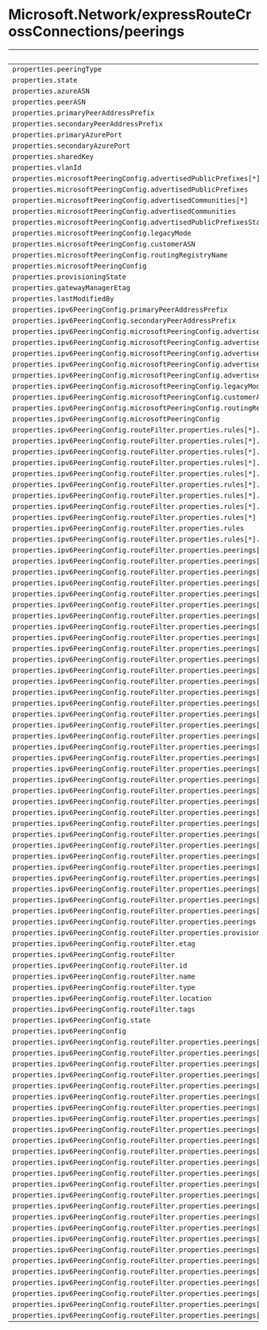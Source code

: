 # Microsoft.Network/expressRouteCrossConnections/peerings

| Default Path | Alias |
|---|---|
| `properties.peeringType` | `Microsoft.Network/expressRouteCrossConnections/peerings/peeringType` |
| `properties.state` | `Microsoft.Network/expressRouteCrossConnections/peerings/state` |
| `properties.azureASN` | `Microsoft.Network/expressRouteCrossConnections/peerings/azureASN` |
| `properties.peerASN` | `Microsoft.Network/expressRouteCrossConnections/peerings/peerASN` |
| `properties.primaryPeerAddressPrefix` | `Microsoft.Network/expressRouteCrossConnections/peerings/primaryPeerAddressPrefix` |
| `properties.secondaryPeerAddressPrefix` | `Microsoft.Network/expressRouteCrossConnections/peerings/secondaryPeerAddressPrefix` |
| `properties.primaryAzurePort` | `Microsoft.Network/expressRouteCrossConnections/peerings/primaryAzurePort` |
| `properties.secondaryAzurePort` | `Microsoft.Network/expressRouteCrossConnections/peerings/secondaryAzurePort` |
| `properties.sharedKey` | `Microsoft.Network/expressRouteCrossConnections/peerings/sharedKey` |
| `properties.vlanId` | `Microsoft.Network/expressRouteCrossConnections/peerings/vlanId` |
| `properties.microsoftPeeringConfig.advertisedPublicPrefixes[*]` | `Microsoft.Network/expressRouteCrossConnections/peerings/microsoftPeeringConfig.advertisedPublicPrefixes[*]` |
| `properties.microsoftPeeringConfig.advertisedPublicPrefixes` | `Microsoft.Network/expressRouteCrossConnections/peerings/microsoftPeeringConfig.advertisedPublicPrefixes` |
| `properties.microsoftPeeringConfig.advertisedCommunities[*]` | `Microsoft.Network/expressRouteCrossConnections/peerings/microsoftPeeringConfig.advertisedCommunities[*]` |
| `properties.microsoftPeeringConfig.advertisedCommunities` | `Microsoft.Network/expressRouteCrossConnections/peerings/microsoftPeeringConfig.advertisedCommunities` |
| `properties.microsoftPeeringConfig.advertisedPublicPrefixesState` | `Microsoft.Network/expressRouteCrossConnections/peerings/microsoftPeeringConfig.advertisedPublicPrefixesState` |
| `properties.microsoftPeeringConfig.legacyMode` | `Microsoft.Network/expressRouteCrossConnections/peerings/microsoftPeeringConfig.legacyMode` |
| `properties.microsoftPeeringConfig.customerASN` | `Microsoft.Network/expressRouteCrossConnections/peerings/microsoftPeeringConfig.customerASN` |
| `properties.microsoftPeeringConfig.routingRegistryName` | `Microsoft.Network/expressRouteCrossConnections/peerings/microsoftPeeringConfig.routingRegistryName` |
| `properties.microsoftPeeringConfig` | `Microsoft.Network/expressRouteCrossConnections/peerings/microsoftPeeringConfig` |
| `properties.provisioningState` | `Microsoft.Network/expressRouteCrossConnections/peerings/provisioningState` |
| `properties.gatewayManagerEtag` | `Microsoft.Network/expressRouteCrossConnections/peerings/gatewayManagerEtag` |
| `properties.lastModifiedBy` | `Microsoft.Network/expressRouteCrossConnections/peerings/lastModifiedBy` |
| `properties.ipv6PeeringConfig.primaryPeerAddressPrefix` | `Microsoft.Network/expressRouteCrossConnections/peerings/ipv6PeeringConfig.primaryPeerAddressPrefix` |
| `properties.ipv6PeeringConfig.secondaryPeerAddressPrefix` | `Microsoft.Network/expressRouteCrossConnections/peerings/ipv6PeeringConfig.secondaryPeerAddressPrefix` |
| `properties.ipv6PeeringConfig.microsoftPeeringConfig.advertisedPublicPrefixes[*]` | `Microsoft.Network/expressRouteCrossConnections/peerings/ipv6PeeringConfig.microsoftPeeringConfig.advertisedPublicPrefixes[*]` |
| `properties.ipv6PeeringConfig.microsoftPeeringConfig.advertisedPublicPrefixes` | `Microsoft.Network/expressRouteCrossConnections/peerings/ipv6PeeringConfig.microsoftPeeringConfig.advertisedPublicPrefixes` |
| `properties.ipv6PeeringConfig.microsoftPeeringConfig.advertisedCommunities[*]` | `Microsoft.Network/expressRouteCrossConnections/peerings/ipv6PeeringConfig.microsoftPeeringConfig.advertisedCommunities[*]` |
| `properties.ipv6PeeringConfig.microsoftPeeringConfig.advertisedCommunities` | `Microsoft.Network/expressRouteCrossConnections/peerings/ipv6PeeringConfig.microsoftPeeringConfig.advertisedCommunities` |
| `properties.ipv6PeeringConfig.microsoftPeeringConfig.advertisedPublicPrefixesState` | `Microsoft.Network/expressRouteCrossConnections/peerings/ipv6PeeringConfig.microsoftPeeringConfig.advertisedPublicPrefixesState` |
| `properties.ipv6PeeringConfig.microsoftPeeringConfig.legacyMode` | `Microsoft.Network/expressRouteCrossConnections/peerings/ipv6PeeringConfig.microsoftPeeringConfig.legacyMode` |
| `properties.ipv6PeeringConfig.microsoftPeeringConfig.customerASN` | `Microsoft.Network/expressRouteCrossConnections/peerings/ipv6PeeringConfig.microsoftPeeringConfig.customerASN` |
| `properties.ipv6PeeringConfig.microsoftPeeringConfig.routingRegistryName` | `Microsoft.Network/expressRouteCrossConnections/peerings/ipv6PeeringConfig.microsoftPeeringConfig.routingRegistryName` |
| `properties.ipv6PeeringConfig.microsoftPeeringConfig` | `Microsoft.Network/expressRouteCrossConnections/peerings/ipv6PeeringConfig.microsoftPeeringConfig` |
| `properties.ipv6PeeringConfig.routeFilter.properties.rules[*].properties.access` | `Microsoft.Network/expressRouteCrossConnections/peerings/ipv6PeeringConfig.routeFilter.rules[*].access` |
| `properties.ipv6PeeringConfig.routeFilter.properties.rules[*].properties.routeFilterRuleType` | `Microsoft.Network/expressRouteCrossConnections/peerings/ipv6PeeringConfig.routeFilter.rules[*].routeFilterRuleType` |
| `properties.ipv6PeeringConfig.routeFilter.properties.rules[*].properties.communities[*]` | `Microsoft.Network/expressRouteCrossConnections/peerings/ipv6PeeringConfig.routeFilter.rules[*].communities[*]` |
| `properties.ipv6PeeringConfig.routeFilter.properties.rules[*].properties.communities` | `Microsoft.Network/expressRouteCrossConnections/peerings/ipv6PeeringConfig.routeFilter.rules[*].communities` |
| `properties.ipv6PeeringConfig.routeFilter.properties.rules[*].properties.provisioningState` | `Microsoft.Network/expressRouteCrossConnections/peerings/ipv6PeeringConfig.routeFilter.rules[*].provisioningState` |
| `properties.ipv6PeeringConfig.routeFilter.properties.rules[*].name` | `Microsoft.Network/expressRouteCrossConnections/peerings/ipv6PeeringConfig.routeFilter.rules[*].name` |
| `properties.ipv6PeeringConfig.routeFilter.properties.rules[*].location` | `Microsoft.Network/expressRouteCrossConnections/peerings/ipv6PeeringConfig.routeFilter.rules[*].location` |
| `properties.ipv6PeeringConfig.routeFilter.properties.rules[*].etag` | `Microsoft.Network/expressRouteCrossConnections/peerings/ipv6PeeringConfig.routeFilter.rules[*].etag` |
| `properties.ipv6PeeringConfig.routeFilter.properties.rules[*]` | `Microsoft.Network/expressRouteCrossConnections/peerings/ipv6PeeringConfig.routeFilter.rules[*]` |
| `properties.ipv6PeeringConfig.routeFilter.properties.rules` | `Microsoft.Network/expressRouteCrossConnections/peerings/ipv6PeeringConfig.routeFilter.rules` |
| `properties.ipv6PeeringConfig.routeFilter.properties.rules[*].id` | `Microsoft.Network/expressRouteCrossConnections/peerings/ipv6PeeringConfig.routeFilter.rules[*].id` |
| `properties.ipv6PeeringConfig.routeFilter.properties.peerings[*].properties.peeringType` | `Microsoft.Network/expressRouteCrossConnections/peerings/ipv6PeeringConfig.routeFilter.peerings[*].peeringType` |
| `properties.ipv6PeeringConfig.routeFilter.properties.peerings[*].properties.state` | `Microsoft.Network/expressRouteCrossConnections/peerings/ipv6PeeringConfig.routeFilter.peerings[*].state` |
| `properties.ipv6PeeringConfig.routeFilter.properties.peerings[*].properties.azureASN` | `Microsoft.Network/expressRouteCrossConnections/peerings/ipv6PeeringConfig.routeFilter.peerings[*].azureASN` |
| `properties.ipv6PeeringConfig.routeFilter.properties.peerings[*].properties.peerASN` | `Microsoft.Network/expressRouteCrossConnections/peerings/ipv6PeeringConfig.routeFilter.peerings[*].peerASN` |
| `properties.ipv6PeeringConfig.routeFilter.properties.peerings[*].properties.primaryPeerAddressPrefix` | `Microsoft.Network/expressRouteCrossConnections/peerings/ipv6PeeringConfig.routeFilter.peerings[*].primaryPeerAddressPrefix` |
| `properties.ipv6PeeringConfig.routeFilter.properties.peerings[*].properties.secondaryPeerAddressPrefix` | `Microsoft.Network/expressRouteCrossConnections/peerings/ipv6PeeringConfig.routeFilter.peerings[*].secondaryPeerAddressPrefix` |
| `properties.ipv6PeeringConfig.routeFilter.properties.peerings[*].properties.primaryAzurePort` | `Microsoft.Network/expressRouteCrossConnections/peerings/ipv6PeeringConfig.routeFilter.peerings[*].primaryAzurePort` |
| `properties.ipv6PeeringConfig.routeFilter.properties.peerings[*].properties.secondaryAzurePort` | `Microsoft.Network/expressRouteCrossConnections/peerings/ipv6PeeringConfig.routeFilter.peerings[*].secondaryAzurePort` |
| `properties.ipv6PeeringConfig.routeFilter.properties.peerings[*].properties.sharedKey` | `Microsoft.Network/expressRouteCrossConnections/peerings/ipv6PeeringConfig.routeFilter.peerings[*].sharedKey` |
| `properties.ipv6PeeringConfig.routeFilter.properties.peerings[*].properties.vlanId` | `Microsoft.Network/expressRouteCrossConnections/peerings/ipv6PeeringConfig.routeFilter.peerings[*].vlanId` |
| `properties.ipv6PeeringConfig.routeFilter.properties.peerings[*].properties.microsoftPeeringConfig` | `Microsoft.Network/expressRouteCrossConnections/peerings/ipv6PeeringConfig.routeFilter.peerings[*].microsoftPeeringConfig` |
| `properties.ipv6PeeringConfig.routeFilter.properties.peerings[*].properties.stats.primarybytesIn` | `Microsoft.Network/expressRouteCrossConnections/peerings/ipv6PeeringConfig.routeFilter.peerings[*].stats.primarybytesIn` |
| `properties.ipv6PeeringConfig.routeFilter.properties.peerings[*].properties.stats.primarybytesOut` | `Microsoft.Network/expressRouteCrossConnections/peerings/ipv6PeeringConfig.routeFilter.peerings[*].stats.primarybytesOut` |
| `properties.ipv6PeeringConfig.routeFilter.properties.peerings[*].properties.stats.secondarybytesIn` | `Microsoft.Network/expressRouteCrossConnections/peerings/ipv6PeeringConfig.routeFilter.peerings[*].stats.secondarybytesIn` |
| `properties.ipv6PeeringConfig.routeFilter.properties.peerings[*].properties.stats.secondarybytesOut` | `Microsoft.Network/expressRouteCrossConnections/peerings/ipv6PeeringConfig.routeFilter.peerings[*].stats.secondarybytesOut` |
| `properties.ipv6PeeringConfig.routeFilter.properties.peerings[*].properties.stats` | `Microsoft.Network/expressRouteCrossConnections/peerings/ipv6PeeringConfig.routeFilter.peerings[*].stats` |
| `properties.ipv6PeeringConfig.routeFilter.properties.peerings[*].properties.provisioningState` | `Microsoft.Network/expressRouteCrossConnections/peerings/ipv6PeeringConfig.routeFilter.peerings[*].provisioningState` |
| `properties.ipv6PeeringConfig.routeFilter.properties.peerings[*].properties.gatewayManagerEtag` | `Microsoft.Network/expressRouteCrossConnections/peerings/ipv6PeeringConfig.routeFilter.peerings[*].gatewayManagerEtag` |
| `properties.ipv6PeeringConfig.routeFilter.properties.peerings[*].properties.lastModifiedBy` | `Microsoft.Network/expressRouteCrossConnections/peerings/ipv6PeeringConfig.routeFilter.peerings[*].lastModifiedBy` |
| `properties.ipv6PeeringConfig.routeFilter.properties.peerings[*].properties.connections[*].properties.expressRouteCircuitPeering.id` | `Microsoft.Network/expressRouteCrossConnections/peerings/ipv6PeeringConfig.routeFilter.peerings[*].connections[*].expressRouteCircuitPeering.id` |
| `properties.ipv6PeeringConfig.routeFilter.properties.peerings[*].properties.connections[*].properties.expressRouteCircuitPeering` | `Microsoft.Network/expressRouteCrossConnections/peerings/ipv6PeeringConfig.routeFilter.peerings[*].connections[*].expressRouteCircuitPeering` |
| `properties.ipv6PeeringConfig.routeFilter.properties.peerings[*].properties.connections[*].properties.peerExpressRouteCircuitPeering.id` | `Microsoft.Network/expressRouteCrossConnections/peerings/ipv6PeeringConfig.routeFilter.peerings[*].connections[*].peerExpressRouteCircuitPeering.id` |
| `properties.ipv6PeeringConfig.routeFilter.properties.peerings[*].properties.connections[*].properties.peerExpressRouteCircuitPeering` | `Microsoft.Network/expressRouteCrossConnections/peerings/ipv6PeeringConfig.routeFilter.peerings[*].connections[*].peerExpressRouteCircuitPeering` |
| `properties.ipv6PeeringConfig.routeFilter.properties.peerings[*].properties.connections[*].properties.addressPrefix` | `Microsoft.Network/expressRouteCrossConnections/peerings/ipv6PeeringConfig.routeFilter.peerings[*].connections[*].addressPrefix` |
| `properties.ipv6PeeringConfig.routeFilter.properties.peerings[*].properties.connections[*].properties.authorizationKey` | `Microsoft.Network/expressRouteCrossConnections/peerings/ipv6PeeringConfig.routeFilter.peerings[*].connections[*].authorizationKey` |
| `properties.ipv6PeeringConfig.routeFilter.properties.peerings[*].properties.connections[*].properties.circuitConnectionStatus` | `Microsoft.Network/expressRouteCrossConnections/peerings/ipv6PeeringConfig.routeFilter.peerings[*].connections[*].circuitConnectionStatus` |
| `properties.ipv6PeeringConfig.routeFilter.properties.peerings[*].properties.connections[*].properties.provisioningState` | `Microsoft.Network/expressRouteCrossConnections/peerings/ipv6PeeringConfig.routeFilter.peerings[*].connections[*].provisioningState` |
| `properties.ipv6PeeringConfig.routeFilter.properties.peerings[*].properties.connections[*].name` | `Microsoft.Network/expressRouteCrossConnections/peerings/ipv6PeeringConfig.routeFilter.peerings[*].connections[*].name` |
| `properties.ipv6PeeringConfig.routeFilter.properties.peerings[*].properties.connections[*].etag` | `Microsoft.Network/expressRouteCrossConnections/peerings/ipv6PeeringConfig.routeFilter.peerings[*].connections[*].etag` |
| `properties.ipv6PeeringConfig.routeFilter.properties.peerings[*].properties.connections[*]` | `Microsoft.Network/expressRouteCrossConnections/peerings/ipv6PeeringConfig.routeFilter.peerings[*].connections[*]` |
| `properties.ipv6PeeringConfig.routeFilter.properties.peerings[*].properties.connections` | `Microsoft.Network/expressRouteCrossConnections/peerings/ipv6PeeringConfig.routeFilter.peerings[*].connections` |
| `properties.ipv6PeeringConfig.routeFilter.properties.peerings[*].name` | `Microsoft.Network/expressRouteCrossConnections/peerings/ipv6PeeringConfig.routeFilter.peerings[*].name` |
| `properties.ipv6PeeringConfig.routeFilter.properties.peerings[*].etag` | `Microsoft.Network/expressRouteCrossConnections/peerings/ipv6PeeringConfig.routeFilter.peerings[*].etag` |
| `properties.ipv6PeeringConfig.routeFilter.properties.peerings[*]` | `Microsoft.Network/expressRouteCrossConnections/peerings/ipv6PeeringConfig.routeFilter.peerings[*]` |
| `properties.ipv6PeeringConfig.routeFilter.properties.peerings` | `Microsoft.Network/expressRouteCrossConnections/peerings/ipv6PeeringConfig.routeFilter.peerings` |
| `properties.ipv6PeeringConfig.routeFilter.properties.provisioningState` | `Microsoft.Network/expressRouteCrossConnections/peerings/ipv6PeeringConfig.routeFilter.provisioningState` |
| `properties.ipv6PeeringConfig.routeFilter.etag` | `Microsoft.Network/expressRouteCrossConnections/peerings/ipv6PeeringConfig.routeFilter.etag` |
| `properties.ipv6PeeringConfig.routeFilter` | `Microsoft.Network/expressRouteCrossConnections/peerings/ipv6PeeringConfig.routeFilter` |
| `properties.ipv6PeeringConfig.routeFilter.id` | `Microsoft.Network/expressRouteCrossConnections/peerings/ipv6PeeringConfig.routeFilter.id` |
| `properties.ipv6PeeringConfig.routeFilter.name` | `Microsoft.Network/expressRouteCrossConnections/peerings/ipv6PeeringConfig.routeFilter.name` |
| `properties.ipv6PeeringConfig.routeFilter.type` | `Microsoft.Network/expressRouteCrossConnections/peerings/ipv6PeeringConfig.routeFilter.type` |
| `properties.ipv6PeeringConfig.routeFilter.location` | `Microsoft.Network/expressRouteCrossConnections/peerings/ipv6PeeringConfig.routeFilter.location` |
| `properties.ipv6PeeringConfig.routeFilter.tags` | `Microsoft.Network/expressRouteCrossConnections/peerings/ipv6PeeringConfig.routeFilter.tags` |
| `properties.ipv6PeeringConfig.state` | `Microsoft.Network/expressRouteCrossConnections/peerings/ipv6PeeringConfig.state` |
| `properties.ipv6PeeringConfig` | `Microsoft.Network/expressRouteCrossConnections/peerings/ipv6PeeringConfig` |
| `properties.ipv6PeeringConfig.routeFilter.properties.peerings[*].properties.expressRouteConnection.id` | `Microsoft.Network/expressRouteCrossConnections/peerings/ipv6PeeringConfig.routeFilter.peerings[*].expressRouteConnection.id` |
| `properties.ipv6PeeringConfig.routeFilter.properties.peerings[*].properties.expressRouteConnection` | `Microsoft.Network/expressRouteCrossConnections/peerings/ipv6PeeringConfig.routeFilter.peerings[*].expressRouteConnection` |
| `properties.ipv6PeeringConfig.routeFilter.properties.peerings[*].properties.peeredConnections[*].properties.expressRouteCircuitPeering` | `Microsoft.Network/expressRouteCrossConnections/peerings/ipv6PeeringConfig.routeFilter.peerings[*].peeredConnections[*].expressRouteCircuitPeering` |
| `properties.ipv6PeeringConfig.routeFilter.properties.peerings[*].properties.peeredConnections[*].properties.peerExpressRouteCircuitPeering` | `Microsoft.Network/expressRouteCrossConnections/peerings/ipv6PeeringConfig.routeFilter.peerings[*].peeredConnections[*].peerExpressRouteCircuitPeering` |
| `properties.ipv6PeeringConfig.routeFilter.properties.peerings[*].properties.peeredConnections[*].properties.addressPrefix` | `Microsoft.Network/expressRouteCrossConnections/peerings/ipv6PeeringConfig.routeFilter.peerings[*].peeredConnections[*].addressPrefix` |
| `properties.ipv6PeeringConfig.routeFilter.properties.peerings[*].properties.peeredConnections[*].properties.circuitConnectionStatus` | `Microsoft.Network/expressRouteCrossConnections/peerings/ipv6PeeringConfig.routeFilter.peerings[*].peeredConnections[*].circuitConnectionStatus` |
| `properties.ipv6PeeringConfig.routeFilter.properties.peerings[*].properties.peeredConnections[*].properties.connectionName` | `Microsoft.Network/expressRouteCrossConnections/peerings/ipv6PeeringConfig.routeFilter.peerings[*].peeredConnections[*].connectionName` |
| `properties.ipv6PeeringConfig.routeFilter.properties.peerings[*].properties.peeredConnections[*].properties.authResourceGuid` | `Microsoft.Network/expressRouteCrossConnections/peerings/ipv6PeeringConfig.routeFilter.peerings[*].peeredConnections[*].authResourceGuid` |
| `properties.ipv6PeeringConfig.routeFilter.properties.peerings[*].properties.peeredConnections[*].properties.provisioningState` | `Microsoft.Network/expressRouteCrossConnections/peerings/ipv6PeeringConfig.routeFilter.peerings[*].peeredConnections[*].provisioningState` |
| `properties.ipv6PeeringConfig.routeFilter.properties.peerings[*].properties.peeredConnections[*].name` | `Microsoft.Network/expressRouteCrossConnections/peerings/ipv6PeeringConfig.routeFilter.peerings[*].peeredConnections[*].name` |
| `properties.ipv6PeeringConfig.routeFilter.properties.peerings[*].properties.peeredConnections[*].etag` | `Microsoft.Network/expressRouteCrossConnections/peerings/ipv6PeeringConfig.routeFilter.peerings[*].peeredConnections[*].etag` |
| `properties.ipv6PeeringConfig.routeFilter.properties.peerings[*].properties.peeredConnections[*]` | `Microsoft.Network/expressRouteCrossConnections/peerings/ipv6PeeringConfig.routeFilter.peerings[*].peeredConnections[*]` |
| `properties.ipv6PeeringConfig.routeFilter.properties.peerings[*].properties.peeredConnections` | `Microsoft.Network/expressRouteCrossConnections/peerings/ipv6PeeringConfig.routeFilter.peerings[*].peeredConnections` |
| `properties.ipv6PeeringConfig.routeFilter.properties.peerings[*].properties.microsoftPeeringConfig.advertisedPublicPrefixes[*]` | `Microsoft.Network/expressRouteCrossConnections/peerings/ipv6PeeringConfig.routeFilter.peerings[*].microsoftPeeringConfig.advertisedPublicPrefixes[*]` |
| `properties.ipv6PeeringConfig.routeFilter.properties.peerings[*].properties.microsoftPeeringConfig.advertisedPublicPrefixes` | `Microsoft.Network/expressRouteCrossConnections/peerings/ipv6PeeringConfig.routeFilter.peerings[*].microsoftPeeringConfig.advertisedPublicPrefixes` |
| `properties.ipv6PeeringConfig.routeFilter.properties.peerings[*].properties.microsoftPeeringConfig.advertisedCommunities[*]` | `Microsoft.Network/expressRouteCrossConnections/peerings/ipv6PeeringConfig.routeFilter.peerings[*].microsoftPeeringConfig.advertisedCommunities[*]` |
| `properties.ipv6PeeringConfig.routeFilter.properties.peerings[*].properties.microsoftPeeringConfig.advertisedCommunities` | `Microsoft.Network/expressRouteCrossConnections/peerings/ipv6PeeringConfig.routeFilter.peerings[*].microsoftPeeringConfig.advertisedCommunities` |
| `properties.ipv6PeeringConfig.routeFilter.properties.peerings[*].properties.microsoftPeeringConfig.advertisedPublicPrefixesState` | `Microsoft.Network/expressRouteCrossConnections/peerings/ipv6PeeringConfig.routeFilter.peerings[*].microsoftPeeringConfig.advertisedPublicPrefixesState` |
| `properties.ipv6PeeringConfig.routeFilter.properties.peerings[*].properties.microsoftPeeringConfig.legacyMode` | `Microsoft.Network/expressRouteCrossConnections/peerings/ipv6PeeringConfig.routeFilter.peerings[*].microsoftPeeringConfig.legacyMode` |
| `properties.ipv6PeeringConfig.routeFilter.properties.peerings[*].properties.microsoftPeeringConfig.customerASN` | `Microsoft.Network/expressRouteCrossConnections/peerings/ipv6PeeringConfig.routeFilter.peerings[*].microsoftPeeringConfig.customerASN` |
| `properties.ipv6PeeringConfig.routeFilter.properties.peerings[*].properties.microsoftPeeringConfig.routingRegistryName` | `Microsoft.Network/expressRouteCrossConnections/peerings/ipv6PeeringConfig.routeFilter.peerings[*].microsoftPeeringConfig.routingRegistryName` |
| `properties.ipv6PeeringConfig.routeFilter.properties.peerings[*].properties.connections[*].id` | `Microsoft.Network/expressRouteCrossConnections/peerings/ipv6PeeringConfig.routeFilter.peerings[*].connections[*].id` |
| `properties.ipv6PeeringConfig.routeFilter.properties.peerings[*].id` | `Microsoft.Network/expressRouteCrossConnections/peerings/ipv6PeeringConfig.routeFilter.peerings[*].id` |
| `properties.ipv6PeeringConfig.routeFilter.properties.peerings[*].properties.peeredConnections[*].properties.expressRouteCircuitPeering.id` | `Microsoft.Network/expressRouteCrossConnections/peerings/ipv6PeeringConfig.routeFilter.peerings[*].peeredConnections[*].expressRouteCircuitPeering.id` |
| `properties.ipv6PeeringConfig.routeFilter.properties.peerings[*].properties.peeredConnections[*].properties.peerExpressRouteCircuitPeering.id` | `Microsoft.Network/expressRouteCrossConnections/peerings/ipv6PeeringConfig.routeFilter.peerings[*].peeredConnections[*].peerExpressRouteCircuitPeering.id` |
| `properties.ipv6PeeringConfig.routeFilter.properties.peerings[*].properties.peeredConnections[*].id` | `Microsoft.Network/expressRouteCrossConnections/peerings/ipv6PeeringConfig.routeFilter.peerings[*].peeredConnections[*].id` |

